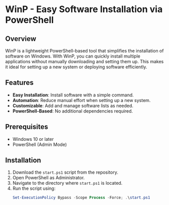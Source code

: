 # WinP - Easy Software Installation via PowerShell

## Overview
WinP is a lightweight PowerShell-based tool that simplifies the installation of software on Windows. With WinP, you can quickly install multiple applications without manually downloading and setting them up. This makes it ideal for setting up a new system or deploying software efficiently.

## Features
- **Easy Installation**: Install software with a simple command.
- **Automation**: Reduce manual effort when setting up a new system.
- **Customizable**: Add and manage software lists as needed.
- **PowerShell-Based**: No additional dependencies required.

## Prerequisites
- Windows 10 or later
- PowerShell (Admin Mode)

## Installation
1. Download the `start.ps1` script from the repository.
2. Open PowerShell as Administrator.
3. Navigate to the directory where `start.ps1` is located.
4. Run the script using:
   ```powershell
   Set-ExecutionPolicy Bypass -Scope Process -Force; .\start.ps1
   ```


